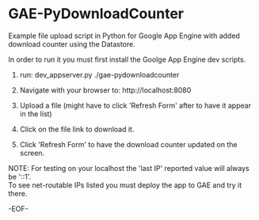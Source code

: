 GAE-PyDownloadCounter
=====================

Example file upload script in Python for Google App Engine with added download counter using the Datastore.


In order to run it you must first install the Goolge App Engine dev scripts.


1) run: dev_appserver.py ./gae-pydownloadcounter

2) Navigate with your browser to: http://localhost:8080

3) Upload a file (might have to click 'Refresh Form' after to have it appear in the list)

4) Click on the file link to download it.

5) Click 'Refresh Form' to have the download counter updated on the screen.

NOTE: For testing on your localhost the 'last IP' reported value will always be '::1'.  
  To see net-routable IPs listed you must deploy the app to GAE and try it there.
  
-EOF-
